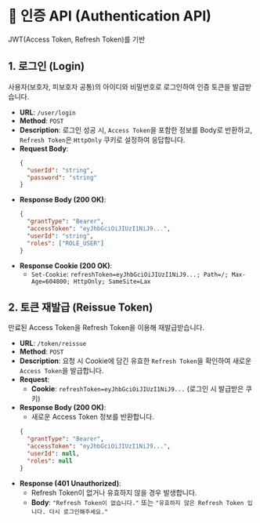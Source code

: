 # 📖 인증 API (Authentication API)

JWT(Access Token, Refresh Token)를 기반

## 1. 로그인 (Login)

사용자(보호자, 피보호자 공통)의 아이디와 비밀번호로 로그인하여 인증 토큰을 발급받습니다.

-   **URL**: `/user/login`
-   **Method**: `POST`
-   **Description**: 로그인 성공 시, `Access Token`을 포함한 정보를 Body로 반환하고, `Refresh Token`은 `HttpOnly` 쿠키로 설정하여 응답합니다.
-   **Request Body**:
    ```json
    {
      "userId": "string",
      "password": "string"
    }
    ```
-   **Response Body (200 OK)**:
    ```json
    {
      "grantType": "Bearer",
      "accessToken": "eyJhbGciOiJIUzI1NiJ9...",
      "userId": "string",
      "roles": ["ROLE_USER"]
    }
    ```
-   **Response Cookie (200 OK)**:
    - `Set-Cookie`: `refreshToken=eyJhbGciOiJIUzI1NiJ9...; Path=/; Max-Age=604800; HttpOnly; SameSite=Lax`

## 2. 토큰 재발급 (Reissue Token)

만료된 Access Token을 Refresh Token을 이용해 재발급받습니다.

-   **URL**: `/token/reissue`
-   **Method**: `POST`
-   **Description**: 요청 시 Cookie에 담긴 유효한 `Refresh Token`을 확인하여 새로운 `Access Token`을 발급합니다.
-   **Request**:
    - **Cookie**: `refreshToken=eyJhbGciOiJIUzI1NiJ9...` (로그인 시 발급받은 쿠키)
-   **Response Body (200 OK)**:
    - 새로운 Access Token 정보를 반환합니다.
    ```json
    {
      "grantType": "Bearer",
      "accessToken": "eyJhbGciOiJIUzI1NiJ9...",
      "userId": null,
      "roles": null
    }
    ```
-   **Response (401 Unauthorized)**:
    - Refresh Token이 없거나 유효하지 않을 경우 발생합니다.
    - **Body**: `"Refresh Token이 없습니다."` 또는 `"유효하지 않은 Refresh Token 입니다. 다시 로그인해주세요."`

